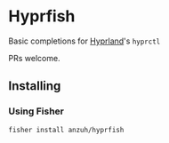 # Hyprfish

Basic completions for [Hyprland](https://github.com/hyprwm/Hyprland)'s `hyprctl`

PRs welcome.

## Installing

### Using Fisher

```
fisher install anzuh/hyprfish
```
